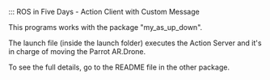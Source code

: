 ::: ROS in Five Days - Action Client with Custom Message

This programs works with the package "my_as_up_down".

The launch file (inside the launch folder) executes
the Action Server and it's in charge of moving the
Parrot AR.Drone.

To see the full details, go to the README file in the
other package.